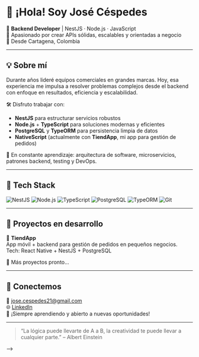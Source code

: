 # 👋 ¡Hola! Soy José Céspedes

🎯 **Backend Developer** | NestJS · Node.js · JavaScript  
🚀 Apasionado por crear APIs sólidas, escalables y orientadas a negocio  
📍 Desde Cartagena, Colombia

---

## 💡 Sobre mí

Durante años lideré equipos comerciales en grandes marcas. Hoy, esa experiencia me impulsa a resolver problemas complejos desde el backend con enfoque en resultados, eficiencia y escalabilidad.

🛠️ Disfruto trabajar con:
- **NestJS** para estructurar servicios robustos
- **Node.js** + **TypeScript** para soluciones modernas y eficientes
- **PostgreSQL** y **TypeORM** para persistencia limpia de datos
- **NativeScript** (actualmente con **TiendApp**, mi app para gestión de pedidos)

🧠 En constante aprendizaje: arquitectura de software, microservicios, patrones backend, testing y DevOps.

---

## 🧰 Tech Stack

![NestJS](https://img.shields.io/badge/NestJS-E0234E?style=for-the-badge&logo=nestjs&logoColor=white)
![Node.js](https://img.shields.io/badge/Node.js-339933?style=for-the-badge&logo=node.js&logoColor=white)
![TypeScript](https://img.shields.io/badge/TypeScript-007ACC?style=for-the-badge&logo=typescript&logoColor=white)
![PostgreSQL](https://img.shields.io/badge/PostgreSQL-4169E1?style=for-the-badge&logo=postgresql&logoColor=white)
![TypeORM](https://img.shields.io/badge/TypeORM-red?style=for-the-badge)
![Git](https://img.shields.io/badge/Git-F05032?style=for-the-badge&logo=git&logoColor=white)

---

## 📂 Proyectos en desarrollo

🔸 **TiendApp**  
App móvil + backend para gestión de pedidos en pequeños negocios.  
Tech: React Native + NestJS + PostgreSQL

🔸 Más proyectos pronto...

---

## 🤝 Conectemos

📧 jose.cespedes21@gmail.com  
🌐 [LinkedIn](https://www.linkedin.com/in/josecespedesdev)  
🚧 ¡Siempre aprendiendo y abierto a nuevas oportunidades!

---

> “La lógica puede llevarte de A a B, la creatividad te puede llevar a cualquier parte.” – Albert Einstein

-->
